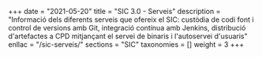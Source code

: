 +++
date        = "2021-05-20"
title       = "SIC 3.0 - Serveis"
description = "Informació dels diferents serveis que ofereix el SIC: custòdia de codi font i control de versions amb Git, integració contínua amb Jenkins, distribució d'artefactes a CPD mitjançant el servei de binaris i l'autoservei d'usuaris"
enllac		= "/sic-serveis/"
sections    = "SIC"
taxonomies  = []
weight 		= 3
+++
